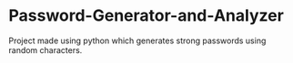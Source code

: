 # Password-Generator-and-Analyzer
Project made using python which generates strong passwords using random characters.
